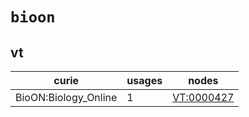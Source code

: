 # `bioon`

## vt

| curie                |   usages | nodes                                                   |
|----------------------|----------|---------------------------------------------------------|
| BioON:Biology_Online |        1 | [VT:0000427](http://purl.obolibrary.org/obo/VT_0000427) |

